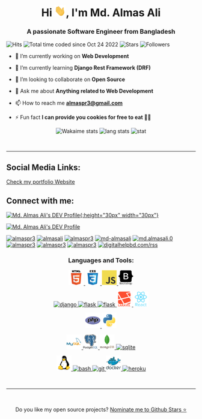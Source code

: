 <h1 align="center">Hi <img src="https://raw.githubusercontent.com/Almas-Ali/Almas-Ali/master/static/wave.gif" width="30px" height="30px">, I'm Md. Almas Ali</h1>
<h3 align="center">A passionate <strong>Software Engineer</strong> from Bangladesh</h3>

![Hits](https://hits.seeyoufarm.com/api/count/incr/badge.svg?url=https%3A%2F%2Fgithub.com%2FAlmas-Ali&count_bg=%2379C83D&title_bg=%23555555&icon=github.svg&icon_color=%23E7E7E7&title=Hits&edge_flat=false)
![Total time coded since Oct 24 2022](https://wakatime.com/badge/user/168edf9f-71dc-49cc-bf77-592d9c9d4eed.svg)
![Stars](https://img.shields.io/github/stars/Almas-Ali?label=Stars&style=social)
![Followers](https://img.shields.io/github/followers/Almas-Ali?label=Followers&style=social)



- 🔭 I’m currently working on **Web Development**

- 🌱 I’m currently learning **Django Rest Framework (DRF)**

- 👯 I’m looking to collaborate on **Open Source**

- 💬 Ask me about **Anything related to Web Development**

- 📫 How to reach me **almaspr3@gmail.com**

- ⚡ Fun fact **I can provide you cookies for free to eat 🍪😂**




<p align="center">
<img src="https://github-readme-stats.vercel.app/api/wakatime?username=almaspr3&theme=transparent&show_owner=true" alt="Wakaime stats">
<img src="https://github-readme-stats.vercel.app/api/top-langs/?username=anuraghazra&layout=compact&theme=transparent" alt="lang stats">
<img src="https://github-readme-stats.vercel.app/api?username=Almas-Ali&show_icons=true&theme=transparent" alt="stat"><br>
</p>

<br>
<hr>

## Social Media Links:

[Check my portfolio Website](https://almasali.net "Almas Ali Portfolio")

## Connect with me:

[![Md. Almas Ali's DEV Profile](https://d2fltix0v2e0sb.cloudfront.net/dev-badge.svg "Devto"){:height="30px" width="30px"}](https://dev.to/almasali)

<a href="https://dev.to/almasali" class="main">
<img src="" alt="Md. Almas Ali's DEV Profile" height="30" width="30">
</a>

<a href="https://codepen.io/almaspr3" target="blank"><img
  src="https://raw.githubusercontent.com/rahuldkjain/github-profile-readme-generator/master/src/images/icons/Social/codepen.svg" alt="almaspr3" height="30" width="40" /></a>
<a href="https://dev.to/almasali" target="blank"><img
  src="https://raw.githubusercontent.com/rahuldkjain/github-profile-readme-generator/master/src/images/icons/Social/devto.svg" alt="almasali" height="30" width="40" /></a>
<a href="https://twitter.com/almaspr3" target="blank"><img
  src="https://raw.githubusercontent.com/rahuldkjain/github-profile-readme-generator/master/src/images/icons/Social/twitter.svg" alt="almaspr3" height="30" width="40" /></a>
<a href="https://linkedin.com/in/md-almasali" target="blank"><img
  src="https://raw.githubusercontent.com/rahuldkjain/github-profile-readme-generator/master/src/images/icons/Social/linked-in-alt.svg" alt="md-almasali" height="30" width="40" /></a>
<a href="https://fb.com/md.almasali.0" target="blank"><img
  src="https://raw.githubusercontent.com/rahuldkjain/github-profile-readme-generator/master/src/images/icons/Social/facebook.svg" alt="md.almasali.0" height="30" width="40" /></a>
<a href="https://instagram.com/almaspr3" target="blank"><img
  src="https://raw.githubusercontent.com/rahuldkjain/github-profile-readme-generator/master/src/images/icons/Social/instagram.svg" alt="almaspr3" height="30" width="40" /></a>
<a href="https://www.hackerrank.com/almaspr3" target="blank"><img
  src="https://raw.githubusercontent.com/rahuldkjain/github-profile-readme-generator/master/src/images/icons/Social/hackerrank.svg"
	alt="almaspr3" height="30" width="40" /></a>
<a href="https://www.leetcode.com/almaspr3" target="blank"><img
  src="https://raw.githubusercontent.com/rahuldkjain/github-profile-readme-generator/master/src/images/icons/Social/leet-code.svg"
	alt="almaspr3" height="30" width="40" /></a>
<a href="/digitalhelpbd.com/rss" target="blank"><img
  src="https://raw.githubusercontent.com/rahuldkjain/github-profile-readme-generator/master/src/images/icons/Social/rss.svg"
alt="digitalhelpbd.com/rss" height="30" width="40" /></a>

</p>

<h3 align="center">Languages and Tools:</h3>
<p align="center">
<a href="https://www.w3.org/html/" target="_blank" rel="noreferrer"> <img
  src="https://raw.githubusercontent.com/devicons/devicon/master/icons/html5/html5-original-wordmark.svg"
		alt="html5" width="40" height="40" /> </a>
<a href="https://www.w3schools.com/css/" target="_blank" rel="noreferrer"> <img
  src="https://raw.githubusercontent.com/devicons/devicon/master/icons/css3/css3-original-wordmark.svg"
		alt="css3" width="40" height="40" /> </a>
<a href="https://developer.mozilla.org/en-US/docs/Web/JavaScript" target="_blank" rel="noreferrer"> <img
  src="https://raw.githubusercontent.com/devicons/devicon/master/icons/javascript/javascript-original.svg"
		alt="javascript" width="40" height="40" /> </a>
<a href="https://getbootstrap.com" target="_blank" rel="noreferrer"> <img
  src="https://raw.githubusercontent.com/devicons/devicon/master/icons/bootstrap/bootstrap-plain-wordmark.svg"
		alt="bootstrap" width="40" height="40" /> </a>
</p>

<p align="center">
<a href="https://www.djangoproject.com/" target="_blank" rel="noreferrer"> <img
  src="https://cdn.worldvectorlogo.com/logos/django.svg" alt="django" width="40" height="40" /> </a>
<a href="https://flask.palletsprojects.com/" target="_blank" rel="noreferrer"> <img
  src="https://www.vectorlogo.zone/logos/pocoo_flask/pocoo_flask-icon.svg" alt="flask" width="40"
		height="40" /> </a>
<a href="https://fastapi.tiangolo.com/" target="_blank" rel="noreferrer"> <img
  src="https://cdn.jsdelivr.net/gh/devicons/devicon/icons/fastapi/fastapi-original.svg" alt="flask" width="40"
		height="40" /> </a>
<a href="https://laravel.com/" target="_blank" rel="noreferrer"> <img
  src="https://raw.githubusercontent.com/devicons/devicon/master/icons/laravel/laravel-plain-wordmark.svg"
			  alt="laravel" width="40" height="40" /> </a>
<a href="https://reactjs.org/" target="_blank" rel="noreferrer"> <img
  src="https://raw.githubusercontent.com/devicons/devicon/master/icons/react/react-original-wordmark.svg" alt="react" width="40" height="40" /> </a>
</p>

<p align="center">
<a href="https://www.php.net" target="_blank" rel="noreferrer"> <img
  src="https://raw.githubusercontent.com/devicons/devicon/master/icons/php/php-original.svg" alt="php"
			  width="40" height="40" /> </a>
<a href="https://www.python.org" target="_blank" rel="noreferrer"> <img
  src="https://raw.githubusercontent.com/devicons/devicon/master/icons/python/python-original.svg"
	alt="python" width="40" height="40" /> </a>
</p>

<p align="center">
<a href="https://www.mysql.com/" target="_blank" rel="noreferrer"> <img
  src="https://raw.githubusercontent.com/devicons/devicon/master/icons/mysql/mysql-original-wordmark.svg"
			  alt="mysql" width="40" height="40" /> </a>
<a href="https://www.postgresql.org" target="_blank" rel="noreferrer"> <img
  src="https://raw.githubusercontent.com/devicons/devicon/master/icons/postgresql/postgresql-original-wordmark.svg"
alt="postgresql" width="40" height="40" /> </a>
<a href="https://www.mongodb.com/" target="_blank" rel="noreferrer"> <img
  src="https://raw.githubusercontent.com/devicons/devicon/master/icons/mongodb/mongodb-original-wordmark.svg"
			  alt="mongodb" width="40" height="40" /> </a>
<a href="https://www.sqlite.org/" target="_blank" rel="noreferrer"> <img
  src="https://www.vectorlogo.zone/logos/sqlite/sqlite-icon.svg" alt="sqlite" width="40" height="40" /> </a>
</p>

<p align="center">
<a href="https://www.linux.org/" target="_blank" rel="noreferrer"> <img
  src="https://raw.githubusercontent.com/devicons/devicon/master/icons/linux/linux-original.svg" alt="linux"
	width="40" height="40" /> </a>
<a href="https://www.gnu.org/software/bash/" target="_blank" rel="noreferrer"> <img
  src="https://www.vectorlogo.zone/logos/gnu_bash/gnu_bash-icon.svg" alt="bash" width="40" height="40" />
</a>
<a href="https://git-scm.com/" target="_blank" rel="noreferrer"> <img
  src="https://www.vectorlogo.zone/logos/git-scm/git-scm-icon.svg" alt="git" width="40" height="40" /> </a>
<a href="https://www.docker.com/" target="_blank" rel="noreferrer"> <img
  src="https://raw.githubusercontent.com/devicons/devicon/master/icons/docker/docker-original-wordmark.svg"
		alt="docker" width="40" height="40" /> </a>
<a href="https://heroku.com" target="_blank" rel="noreferrer"> <img
  src="https://www.vectorlogo.zone/logos/heroku/heroku-icon.svg" alt="heroku" width="40" height="40" /> </a>
</p>

<br>
<hr><br>
<p align='center'>
	Do you like my open source projects? <a href='https://stars.github.com/nominate/'>Nominate me to Github Stars
		⭐</a>
</p>
